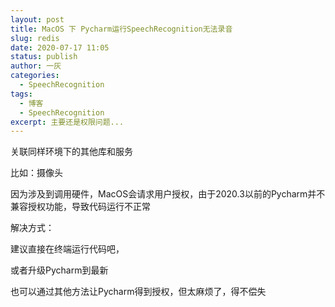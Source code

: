 ```yaml
---
layout: post
title: MacOS 下 Pycharm运行SpeechRecognition无法录音
slug: redis
date: 2020-07-17 11:05
status: publish
author: 一灰
categories: 
  - SpeechRecognition
tags: 
  - 博客
  - SpeechRecognition
excerpt: 主要还是权限问题...
---
```


关联同样环境下的其他库和服务

比如：摄像头

因为涉及到调用硬件，MacOS会请求用户授权，由于2020.3以前的Pycharm并不兼容授权功能，导致代码运行不正常

解决方式：

建议直接在终端运行代码吧，

或者升级Pycharm到最新

也可以通过其他方法让Pycharm得到授权，但太麻烦了，得不偿失


